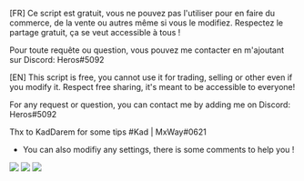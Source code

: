 [FR]
Ce script est gratuit, vous ne pouvez pas l'utiliser pour en faire du commerce, de la vente ou autres même si vous le modifiez.
Respectez le partage gratuit, ça se veut accessible à tous !

Pour toute requête ou question, vous pouvez me contacter en m'ajoutant sur Discord: Heros#5092

[EN]
This script is free, you cannot use it for trading, selling or other even if you modify it.
Respect free sharing, it's meant to be accessible to everyone!

For any request or question, you can contact me by adding me on Discord: Heros#5092

Thx to KadDarem for some tips #Kad | MxWay#0621


- You can also modifiy any settings, there is some comments to help you !

<img src=https://zupimages.net/up/23/16/yuaf.png>
<img src=https://zupimages.net/up/23/16/h1vv.png>
<img src=https://zupimages.net/up/23/16/ajz6.png>
